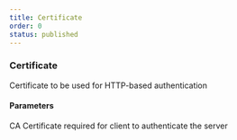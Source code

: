 ```yaml
---
title: Certificate
order: 0
status: published
---
```

### Certificate
Certificate to be used for HTTP-based authentication

#### Parameters

<Expandable title="cert" type='str | Secret'>
CA Certificate required for client to authenticate the server
</Expandable>

<pre snippet="api-reference/sinks/http_sink#basic"
    status="success" message="Using certificate with HTTP sink"
    highlight="13-18, 20">
</pre>